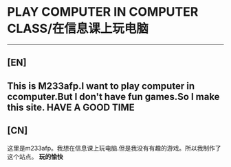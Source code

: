 # PLAY COMPUTER IN COMPUTER CLASS/在信息课上玩电脑
---
## [EN]
This is M233afp.I want to play computer in ccomputer.But I don't have fun games.So I make this site.
**HAVE A GOOD TIME**
---
## [CN]
这里是m233afp。我想在信息课上玩电脑.但是我没有有趣的游戏。所以我制作了这个站点。
**玩的愉快**

